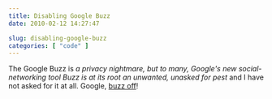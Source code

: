 ```yaml
---
title: Disabling Google Buzz
date: 2010-02-12 14:27:47

slug: disabling-google-buzz
categories: [ "code" ]
---
```


The Google Buzz is _a privacy nightmare, but to many, Google's new social-networking tool Buzz is at its root an unwanted, unasked for pest_ and I have not asked for it at all. Google, [buzz off](http://news.cnet.com/8301-17939_109-10451703-2.html)!
